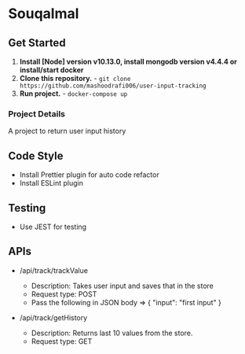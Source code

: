 # Souqalmal

## Get Started

1. **Install [Node] version v10.13.0,  install mongodb version v4.4.4 or install/start docker** 
2. **Clone this repository.** - `git clone https://github.com/mashoodrafi006/user-input-tracking`
3. **Run project.** - `docker-compose up`

### Project Details

A project to return user input history

## Code Style

-   Install Prettier plugin for auto code refactor
-   Install ESLint plugin

## Testing

-   Use JEST for testing

## APIs
- /api/track/trackValue
    - Description: Takes user input and saves that in the store
    - Request type: POST
    - Pass the following in JSON body => 
        {
            "input": "first input"
        }

- /api/track/getHistory
    - Description: Returns last 10 values from the store.
    - Request type: GET